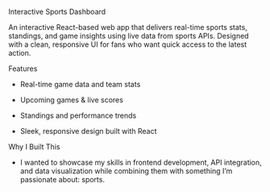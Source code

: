 Interactive Sports Dashboard

An interactive React-based web app that delivers real-time sports stats, standings, and game insights using live data from sports APIs. Designed with a clean, responsive UI for fans who want quick access to the latest action.

Features

- Real-time game data and team stats

- Upcoming games & live scores

- Standings and performance trends

- Sleek, responsive design built with React

Why I Built This

- I wanted to showcase my skills in frontend development, API integration, and data visualization while combining them with something I’m passionate about: sports.
